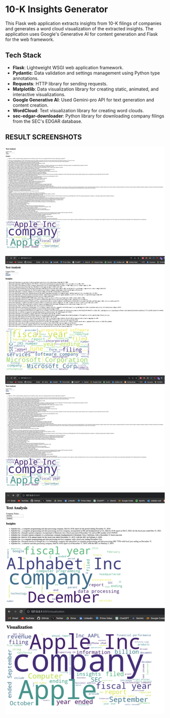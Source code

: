 # 10-K Insights Generator

This Flask web application extracts insights from 10-K filings of companies and generates a word cloud visualization of the extracted insights. The application uses Google's Generative AI for content generation and Flask for the web framework.

## Tech Stack
- **Flask**: Lightweight WSGI web application framework.
- **Pydantic**: Data validation and settings management using Python type annotations.
- **Requests**: HTTP library for sending requests.
- **Matplotlib**: Data visualization library for creating static, animated, and interactive visualizations.
- **Google Generative AI**: Used Gemini-pro API for text generation and content creation.
- **WordCloud**: Text visualization library for creating word clouds.
- **sec-edgar-downloader**: Python library for downloading company filings from the SEC's EDGAR database.


## RESULT SCREENSHOTS

![](SS1.png)

![](SS2.png)


![Landing page Visualizationa](SS3.png)

![Landing page Visualizationa](SS4.png)
![](SS-visualization.png)
